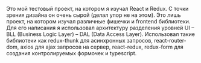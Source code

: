 Это мой тестовый проект, на котором я изучал React и Redux. 
С точки зрения дизайна он очень сырой (делал упор не на этом). Это лишь проект, на котором изучал различные фишечки и frontend библиотеки.
Для его написания я использовал архитектуру разделения уровней UI – BLL (Business Logic Layer) – DAL (Data Access Layer).
Использовал такие библиотеки как redux-thunk для асинхронных запросов, react-router-dom, axios для ajax запросов на сервер, react-redux, redux-form для
создания контролируемых формочек и typescript.
